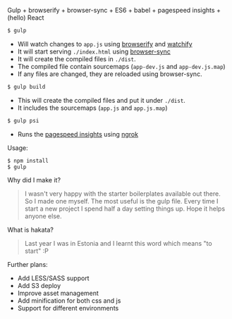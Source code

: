 
Gulp + browserify + browser-sync + ES6 + babel + pagespeed insights + (hello) React

```sh
$ gulp
```

- Will watch changes to `app.js` using [browserify](http://browserify.org) and [watchify](https://github.com/substack/watchify)
- It will start serving `./index.html` using [browser-sync](http://www.browsersync.io)
- It will create the compiled files in `./dist`.
- The compiled file contain sourcemaps (`app-dev.js` and `app-dev.js.map`)
- If any files are changed, they are reloaded using browser-sync.


```sh
$ gulp build
```

- This will create the compiled files and put it under `./dist`.
- It includes the sourcemaps (`app.js` and `app.js.map`)


```sh
$ gulp psi
```

- Runs the [pagespeed insights](https://developers.google.com/speed/pagespeed/insights/) using [ngrok](https://ngrok.com)


Usage:

```
$ npm install
$ gulp
```


Why did I make it?

> I wasn't very happy with the starter boilerplates available out there. So I made one myself. The most useful is the gulp file. Every time I start a new project I spend half a day setting things up. Hope it helps anyone else.

What is hakata?

> Last year I was in Estonia and I learnt this word which means "to start" :P


Further plans:

- Add LESS/SASS support
- Add S3 deploy
- Improve asset management
- Add minification for both css and js
- Support for different environments
